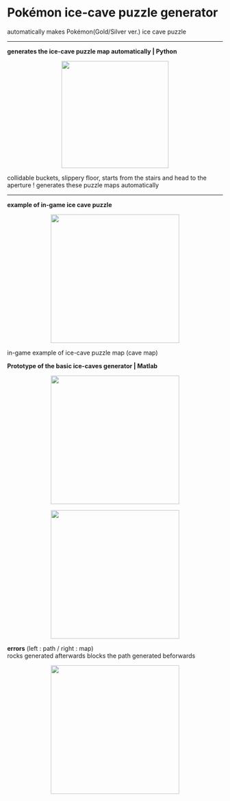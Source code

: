 # Pokémon ice-cave puzzle generator
automatically makes Pokémon(Gold/Silver ver.) ice cave puzzle
***

**generates the ice-cave puzzle map automatically | Python**
<p align="center">
  <img src="https://github.com/suhyuuk/Pokemon-ice-cave-puzzle-generator/blob/main/images/example.png" img width="250px"/>
<p/>

collidable buckets, slippery floor, starts from the stairs and head to the aperture !
generates these puzzle maps automatically

***
**example of in-game ice cave puzzle**
<p align="center">
  <img src="https://github.com/suhyuuk/Pokemon-ice-cave-puzzle/blob/main/Pokemon_Gold_Silver_tiles/ice_cave_puzzle_example.jpg" img width="300px"/>
<p/>

in-game example of ice-cave puzzle map (cave map)


**Prototype of the basic ice-caves generator | Matlab**
<p align="center">
  <img src="https://github.com/suhyuuk/Pokemon-ice-cave-puzzle/blob/main/repo_images/example.jpg" img width="300px"/>
<p/>

<p align="center">
  <img src="https://github.com/suhyuuk/Pokemon-ice-cave-puzzle/blob/main/repo_images/example2.jpg" img width="300px"/>
<p/>

**errors** (left : path / right : map)  
rocks generated afterwards blocks the path generated beforwards
<p align="center">
  <img src="https://github.com/suhyuuk/Pokemon-ice-cave-puzzle/blob/main/repo_images/bad_example.jpg" img width="300px"/>
<p/>


